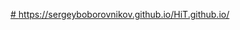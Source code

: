 [# ](https://sergeyboborovnikov.github.io/HiT.github.io/)https://sergeyboborovnikov.github.io/HiT.github.io/
